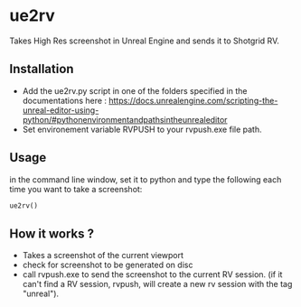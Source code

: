 # ue2rv
Takes High Res screenshot in Unreal Engine and sends it to Shotgrid RV.

## Installation
- Add the ue2rv.py script in one of the folders specified in the documentations here : https://docs.unrealengine.com/scripting-the-unreal-editor-using-python/#pythonenvironmentandpathsintheunrealeditor
- Set environement variable RVPUSH to your rvpush.exe file path. 

## Usage
in the command line window, set it to python and type the following each time you want to take a screenshot:
```py
ue2rv()
```

## How it works ?
- Takes a screenshot of the current viewport
- check for screenshot to be generated on disc
- call rvpush.exe to send the screenshot to the current RV session. (if it can't find a RV session, rvpush, will create a new rv session with the tag "unreal"). 
